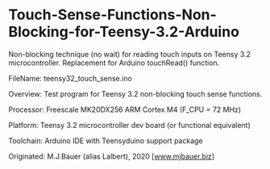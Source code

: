 # Touch-Sense-Functions-Non-Blocking-for-Teensy-3.2-Arduino
Non-blocking technique (no wait) for reading touch inputs on Teensy 3.2 microcontroller. Replacement for Arduino touchRead() function.

   FileName:    teensy32_touch_sense.ino
   
   Overview:    Test program for Teensy 3.2 non-blocking touch sense functions.
   
   Processor:   Freescale MK20DX256 ARM Cortex M4  (F_CPU = 72 MHz)
   
   Platform:    Teensy 3.2 microcontroller dev board (or functional equivalent)
   
   Toolchain:   Arduino IDE with Teensyduino support package
   
   Originated:  M.J.Bauer (alias Lalbert), 2020   [www.mjbauer.biz]
   
